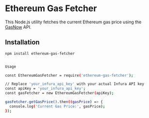 # Ethereum Gas Fetcher

This Node.js utility fetches the current Ethereum gas price using the [GasNow](https://www.gasnow.org/) API.

## Installation

```bash
npm install ethereum-gas-fetcher


Usage

const EthereumGasFetcher = require('ethereum-gas-fetcher');

// Replace 'your_infura_api_key' with your actual Infura API key
const apiKey = 'your_infura_api_key';
const gasFetcher = new EthereumGasFetcher(apiKey);

gasFetcher.getGasPrice().then((gasPrice) => {
  console.log('Current Gas Price:', gasPrice);
});
